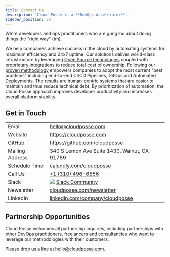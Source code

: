 ```yaml
---
title: Contact Us
description: 'Cloud Posse is a **DevOps Accelerator**.'
sidebar_position: 30
---
```


We're developers and ops practitioners who are gung-ho about doing things the "right way" (tm).

We help companies achieve success in the cloud by automating systems for maximum efficiency and 24x7 uptime. Our solutions deliver world-class infrastructure by leveraging [Open Source technologies](/reference/tools.mdx) coupled with proprietary integrations to reduce total cost of ownership. Following our [proven methodology](/intro.md) empowers companies to adopt the most current "best practices" including end-to-end CI/CD Pipelines, GitOps and Automated Deployments. The results are human-centric systems that are easier to maintain and thus reduce technical debt. By prioritization of automation, the Cloud Posse approach improves developer productivity and increases overall platform stability.

## Get in Touch

|                 |                                                                                                  |
|:----------------|:-------------------------------------------------------------------------------------------------|
| Email           | [hello@cloudposse.com](mailto:hello@cloudposse.com)                                              |
| Website         | <https://cloudposse.com>                                                                         |
| GitHub          | <https://github.com/cloudposse>                                                                  |
| Mailing Address | 340 S Lemon Ave Suite 1430, Walnut, CA 91789                                                     |
| Schedule Time   | [calendly.com/cloudposse](https://calendly.com/cloudposse)                                       |
| Call Us         | [+1 (310) 496-6556](tel:+13104966556)                                                            |
| Slack           | ![](https://slack.cloudposse.com/badge.svg) [Slack Community](https://slack.cloudposse.com) |
| Newsletter      | [cloudposse.com/newsletter](https://cloudposse.com/newsletter)                                   |
| LinkedIn        | [linkedin.com/company/cloudposse](https://www.linkedin.com/company/cloudposse/)                  |

## Partnership Opportunities

Cloud Posse welcomes all partnership inquiries, including partnerships with other DevOps practitioners, freelancers and consultancies who want to leverage our methodologies with their customers.

Please drop us a line at [hello@cloudposse.com](mailto:hello@cloudposse.com).
